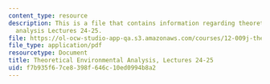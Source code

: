 ```yaml
---
content_type: resource
description: This is a file that contains information regarding theoretical environmental
  analysis Lectures 24-25.
file: https://ol-ocw-studio-app-qa.s3.amazonaws.com/courses/12-009j-theoretical-environmental-analysis-spring-2015/f7b935f67ce8398f646c10ed0994b8a2_MIT12_009JS15_24-25ecoorg.pdf
file_type: application/pdf
resourcetype: Document
title: Theoretical Environmental Analysis, Lectures 24-25
uid: f7b935f6-7ce8-398f-646c-10ed0994b8a2
---
```

